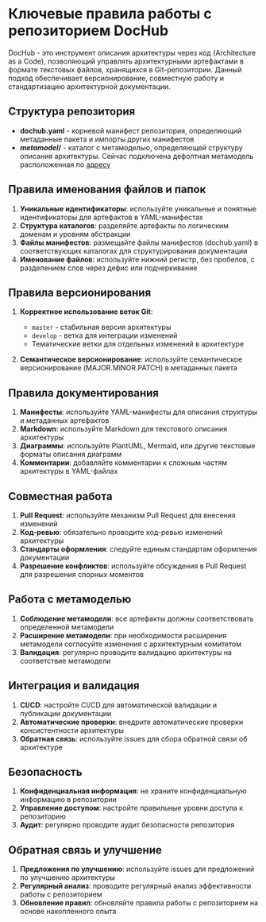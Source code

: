 # Ключевые правила работы с репозиторием DocHub

DocHub - это инструмент описания архитектуры через код (Architecture as a Code), позволяющий управлять архитектурными артефактами в формате текстовых файлов, хранящихся в Git-репозитории. Данный подход обеспечивает версионирование, совместную работу и стандартизацию архитектурной документации.

## Структура репозитория

- **dochub.yaml** - корневой манифест репозитория, определяющий метаданные пакета и импорты других манифестов
- **_metamodel_/** - каталог с метамоделью, определяющей структуру описания архитектуры. Сейчас подключена дефолтная метамодель расположенная по [адресу](https://alpha.dochub.info/archcode/_metamodel_/ceaf-app/dochub.yaml) 

## Правила именования файлов и папок

1. **Уникальные идентификаторы**: используйте уникальные и понятные идентификаторы для артефактов в YAML-манифестах
2. **Структура каталогов**: разделяйте артефакты по логическим доменам и уровням абстракции
3. **Файлы манифестов**: размещайте файлы манифестов (dochub.yaml) в соответствующих каталогах для структурирования документации
4. **Именование файлов**: используйте нижний регистр, без пробелов, с разделением слов через дефис или подчеркивание

## Правила версионирования

1. **Корректное использование веток Git**:
   - `master` - стабильная версия архитектуры
   - `develop` - ветка для интеграции изменений
   - Тематические ветки для отдельных изменений в архитектуре

2. **Семантическое версионирование**: используйте семантическое версионирование (MAJOR.MINOR.PATCH) в метаданных пакета

## Правила документирования

1. **Манифесты**: используйте YAML-манифесты для описания структуры и метаданных артефактов
2. **Markdown**: используйте Markdown для текстового описания архитектуры
3. **Диаграммы**: используйте PlantUML, Mermaid, или другие текстовые форматы описания диаграмм
4. **Комментарии**: добавляйте комментарии к сложным частям архитектуры в YAML-файлах

## Совместная работа

1. **Pull Request**: используйте механизм Pull Request для внесения изменений
2. **Код-ревью**: обязательно проводите код-ревью изменений архитектуры
3. **Стандарты оформления**: следуйте единым стандартам оформления документации
4. **Разрешение конфликтов**: используйте обсуждения в Pull Request для разрешения спорных моментов

## Работа с метамоделью

1. **Соблюдение метамодели**: все артефакты должны соответствовать определенной метамодели
2. **Расширение метамодели**: при необходимости расширения метамодели согласуйте изменения с архитектурным комитетом
3. **Валидация**: регулярно проводите валидацию архитектуры на соответствие метамодели

## Интеграция и валидация

1. **CI/CD**: настройте CI/CD для автоматической валидации и публикации документации
2. **Автоматические проверки**: внедрите автоматические проверки консистентности архитектуры
3. **Обратная связь**: используйте issues для сбора обратной связи об архитектуре

## Безопасность

1. **Конфиденциальная информация**: не храните конфиденциальную информацию в репозитории
2. **Управление доступом**: настройте правильные уровни доступа к репозиторию
3. **Аудит**: регулярно проводите аудит безопасности репозитория

## Обратная связь и улучшение

1. **Предложения по улучшению**: используйте issues для предложений по улучшению архитектуры
2. **Регулярный анализ**: проводите регулярный анализ эффективности работы с репозиторием
3. **Обновление правил**: обновляйте правила работы с репозиторием на основе накопленного опыта